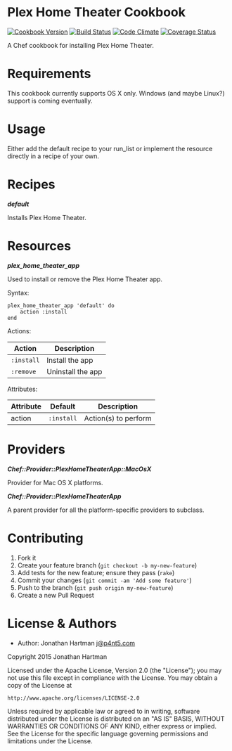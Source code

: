 Plex Home Theater Cookbook
==========================
[![Cookbook Version](https://img.shields.io/cookbook/v/plex-home-theater.svg)][cookbook]
[![Build Status](https://img.shields.io/travis/RoboticCheese/plex-home-theater-chef.svg)][travis]
[![Code Climate](https://img.shields.io/codeclimate/github/RoboticCheese/plex-home-theater-chef.svg)][codeclimate]
[![Coverage Status](https://img.shields.io/coveralls/RoboticCheese/plex-home-theater-chef.svg)][coveralls]

[cookbook]: https://supermarket.chef.io/cookbooks/plex-home-theater
[travis]: https://travis-ci.org/RoboticCheese/plex-home-theater-chef
[codeclimate]: https://codeclimate.com/github/RoboticCheese/plex-home-theater-chef
[coveralls]: https://coveralls.io/r/RoboticCheese/plex-home-theater-chef

A Chef cookbook for installing Plex Home Theater.

Requirements
============

This cookbook currently supports OS X only. Windows (and maybe Linux?) support
is coming eventually.

Usage
=====

Either add the default recipe to your run_list or implement the resource
directly in a recipe of your own.

Recipes
=======

***default***

Installs Plex Home Theater.


Resources
=========

***plex_home_theater_app***

Used to install or remove the Plex Home Theater app.

Syntax:

    plex_home_theater_app 'default' do
        action :install
    end

Actions:

| Action     | Description       |
|------------|-------------------|
| `:install` | Install the app   |
| `:remove`  | Uninstall the app |

Attributes:

| Attribute  | Default    | Description          |
|------------|------------|----------------------|
| action     | `:install` | Action(s) to perform |

Providers
=========

***Chef::Provider::PlexHomeTheaterApp::MacOsX***

Provider for Mac OS X platforms.

***Chef::Provider::PlexHomeTheaterApp***

A parent provider for all the platform-specific providers to subclass.

Contributing
============

1. Fork it
2. Create your feature branch (`git checkout -b my-new-feature`)
3. Add tests for the new feature; ensure they pass (`rake`)
4. Commit your changes (`git commit -am 'Add some feature'`)
5. Push to the branch (`git push origin my-new-feature`)
6. Create a new Pull Request

License & Authors
=================
- Author: Jonathan Hartman <j@p4nt5.com>

Copyright 2015 Jonathan Hartman

Licensed under the Apache License, Version 2.0 (the "License");
you may not use this file except in compliance with the License.
You may obtain a copy of the License at

    http://www.apache.org/licenses/LICENSE-2.0

Unless required by applicable law or agreed to in writing, software
distributed under the License is distributed on an "AS IS" BASIS,
WITHOUT WARRANTIES OR CONDITIONS OF ANY KIND, either express or implied.
See the License for the specific language governing permissions and
limitations under the License.
